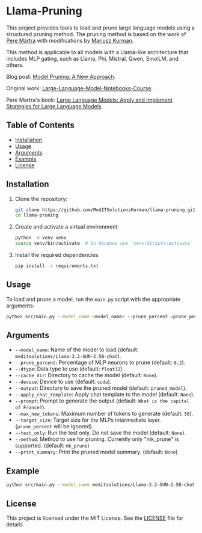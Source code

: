 # Llama-Pruning

This project provides tools to load and prune large language models using a structured pruning method. The pruning method is based on the work of [Pere Martra](https://github.com/peremartra) with modifications by [Mariusz Kurman](https://github.com/mkurman).

This method is applicable to all models with a Llama-like architecture that includes MLP gating, such as Llama, Phi, Mistral, Qwen, SmolLM, and others.

Blog post: [Model Pruning: A New Approach](https://mkurman.substack.com/p/model-pruning-a-new-approach).

Original work: [Large-Language-Model-Notebooks-Course](https://github.com/peremartra/Large-Language-Model-Notebooks-Course/blob/main/6-PRUNING/6_3_pruning_structured_llama3.2-1b_OK.ipynb).

Pere Martra's book: [Large Language Models: Apply and Implement Strategies for Large Language Models](https://amzn.to/4eanT1g)

## Table of Contents

- [Installation](#installation)
- [Usage](#usage)
- [Arguments](#arguments)
- [Example](#example)
- [License](#license)

## Installation

1. Clone the repository:
    ```sh
    git clone https://github.com/MedITSolutionsKurman/llama-pruning.git
    cd llama-pruning
    ```

2. Create and activate a virtual environment:
    ```sh
    python -m venv venv
    source venv/bin/activate  # On Windows use `venv\Scripts\activate`
    ```

3. Install the required dependencies:
    ```sh
    pip install -r requirements.txt
    ```

## Usage

To load and prune a model, run the `main.py` script with the appropriate arguments:

```sh
python src/main.py --model_name <model_name> --prune_percent <prune_percent> --dtype <dtype> --cache_dir <cache_dir> --device <device> --output <output> --prompt <prompt> --max_new_tokens <max_new_tokens> [--apply_chat_template]
```

## Arguments

- `--model_name`: Name of the model to load (default: `meditsolutions/Llama-3.2-SUN-2.5B-chat`).
- `--prune_percent`: Percentage of MLP neurons to prune (default: `0.2`).
- `--dtype`: Data type to use (default: `float32`).
- `--cache_dir`: Directory to cache the model (default: `None`).
- `--device`: Device to use (default: `cuda`).
- `--output`: Directory to save the pruned model (default: `pruned_model`).
- `--apply_chat_template`: Apply chat template to the model (default: `None`).
- `--prompt`: Prompt to generate the output (default: `What is the capital of France?`).
- `--max_new_tokens`: Maximum number of tokens to generate (default: `50`).
- `--target_size`: Target size for the MLPs intermediate layer. (`prune_percent` will be ignored).
- `--test_only`: Run the test only. Do not save the model (default: `None`).
- `--method`: Method to use for pruning. Currently only "mk_prune" is supported. (default: `mk_prune`)
- `--print_summary`: Print the pruned model summary. (default: `None`)

## Example

```sh
python src/main.py --model_name meditsolutions/Llama-3.2-SUN-2.5B-chat --prune_percent 0.2 --dtype torch.float32 --cache_dir ./cache --device cuda --output ./pruned_model --prompt "How to prepare pierogi (famous Polish dish)?" --max_new_tokens 128 --apply_chat_template
```

## License

This project is licensed under the MIT License. See the [LICENSE](LICENSE) file for details.
